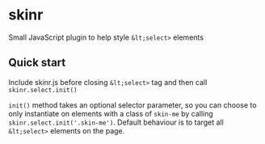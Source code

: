 # skinr
Small JavaScript plugin to help style `&lt;select>` elements

## Quick start

Include skinr.js before closing `&lt;select>` tag and then call `skinr.select.init()`

`init()` method takes an optional selector parameter, so you can choose to only instantiate on elements with a class of `skin-me` by calling `skinr.select.init('.skin-me')`. Default behaviour is to target all `&lt;select>` elements on the page.